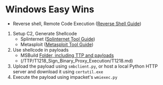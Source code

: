 <!---------------------------------------------------------------------------------
Copyright: (c) BLS OPS LLC.
This program is free software: you can redistribute it and/or modify
it under the terms of the GNU General Public License as published by
the Free Software Foundation, version 3.
This program is distributed in the hope that it will be useful,
but WITHOUT ANY WARRANTY; without even the implied warranty of
MERCHANTABILITY or FITNESS FOR A PARTICULAR PURPOSE. See the
GNU General Public License for more details.
You should have received a copy of the GNU General Public License
along with this program. If not, see <https://www.gnu.org/licenses/>.
--------------------------------------------------------------------------------->
# Windows Easy Wins
* Reverse shell, Remote Code Execution ([Reverse Shell Guide](Testaments_and_Books/Redvelations/Windows/004-1_Windows_Reverse_Shells.md))

1. Setup C2, Generate Shellcode
	* Splinternet ([Splinternet Tool Guide](Testaments_and_Books/Redvelations/Tools/C2/Splinternet/000_Splinternet.md))
	* Metasploit  ([Metasploit Tool Guide](Testaments_and_Books/Redvelations/Tools/C2/Metasploit/000_Metasploit.md))
1. Use shellcode in payloads
	* MSBuild [Folder, including TTP and payloads](TTP/T1127_Trusted_Developer_Utilities_Proxy_Execution/001_MSBuild/)
	* (/TTP/T1218_Sign_Binary_Proxy_Execution/T1218.md)
1. Upload the payload using `smbclient.py`, or host a local Python HTTP server and download it using `certutil.exe`
1. Execute the payload using impacket's `wmiexec.py`
